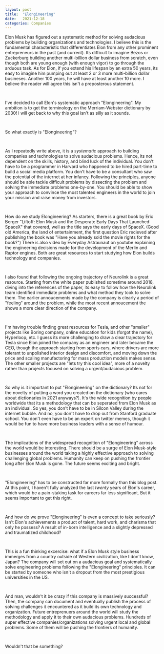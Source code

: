 ```yaml
---
layout: post
title:  "Elongineering"
date:   2021-12-18
categories: Companies
---
```


Elon Musk has figured out a systematic method for solving audacious problems by building organizations and technologies. I believe this is the fundamental characteristic that differentiates Elon from any other prominent entrepreneurs in the past (and current). Its difficult to imagine Bezos or Zuckerburg building another multi-billion dollar business from scratch, even though both are young enough (with enough vigor) to go through the arduous task. As for Elon, if you extend his lifespan by an extra 50 years, its easy to imagine him pumping out at least 2 or 3 more multi-billion dollar busineses. Another 100 years, he will have at least another 10 more. I believe the reader will agree this isn't a preposterous statement. 

&nbsp;&nbsp;

I've decided to call Elon's systematic approach "Elongineering". My ambition is to get the terminology on the Merriam-Webster dictionary by 2030! I will get back to why this goal isn't as silly as it sounds. 

&nbsp;&nbsp;

So what exactly is "Elongineering"? 

&nbsp;&nbsp;

As I repeatedly write above, it is a *systematic* approach to building companies and technologies to solve audacious problems. Hence, its not dependent on the skills, history, and blind luck of the individual. You don't have to be a programmer in Harvard who happened to be hired part-time to build a social media platform. You don't have to be a consultant who saw the potential of the internet at her infancy. Following the principles, anyone should be able tackle difficult problems by dissecting the problem and solving the immediate problems one-by-one. You should be able to show your approach to convince the most talented engineers in the world to join your mission and raise money from investors. 

&nbsp;&nbsp;

How do we study Elongineering? As starters, there is a great book by Eric Berger "Liftoff: Elon Musk and the Desperate Early Days That Launched SpaceX" that covered, well as the title says the early days of SpaceX. (Good old America, the land of entertainment, the first question Eric recieved after publishing the book was "Have you already sold the movie rights for the book?") There is also video by Everyday Astraunaut on youtube explaining the engineering decisions made for the development of the Merlin and Raptor engines. Both are great resources to start studying how Elon builds technology and companies.  

&nbsp;&nbsp;

I also found that following the ongoing trajectory of Neurolink is a great resource. Starting from the white paper published sometime around 2018, diving into the references of the paper, its easy to follow how the Neurolink team identified immediate problems and what method they took to solve them. The earlier annoucements made by the company is clearly a period of "feeling" around the problem, while the most recent annoucement the shows a more clear direction of the company. 

&nbsp;&nbsp;

I'm having trouble finding great resources for Tesla, and other "smaller" projects like Boring company, online education for kids (forgot the name), Hyperloop, etc. I guess its more challenging to draw a clear trajectory for Tesla since Elon joined the company as an engineer and later became the CEO, though the approach starting from sports cars, where drivers are more tolerant to unpolished interior design and discomfort, and moving down the price and scaling manufactoring for mass production models makes sense. The other smaller projects are "lets try this cool idea", more of a novelty rather than projects focused on solving a urgent/audacious problem. 

&nbsp;&nbsp;

So why is it important to put "Elongineering" on the dictionary? Its not for the novelty of putting a word you created on the dictionary (who cares about dictionaries in 2021 anyways?). It's the wide recognition by people worldwide that its a methodology that can be seperated from Elon Musk as an individual. So yes, you don't have to be in Silcon Valley during the internet bubble. And no, you don't have to drop out from Stanford graduate school. You don't even have to be an expert on twitter memes, though it would be fun to have more business leaders with a sense of humour. 

&nbsp;&nbsp;

The implications of the widespread recognition of "Elongineering" across the world would be interesting. There should be a surge of Elon Musk-style businesses around the world taking a highly effective approach to solving challenging global problems. Humanity can keep on pushing the frontier long after Elon Musk is gone. The future seems exciting and bright. 

&nbsp;&nbsp;

"Elongineering" has to be constructed far more formally than this blog post. At this point, I haven't fully analyzed the last *twenty* years of Elon's career, which would be a pain-staking task for careers far less significant. But it seems important to get this right. 

&nbsp;&nbsp;

And how do we prove "Elongineering" is even a concept to take seriously? Isn't Elon's achievements a product of talent, hard work, and charisma that only he possess? A result of in-born intelligence and a slightly depressed and traumatized childhood? 

&nbsp;&nbsp;

This is a fun thinking excercise: what if a Elon Musk style business immerges from a country outside of Western civilization, like I don't know, Japan? The company will set out on a audacious goal and systematically solve engineering problems following the "Elongineering" principles. It can be started by someone who isn't a dropout from the most prestigious universities in the US. 

&nbsp;&nbsp;

And man, wouldn't it be crazy if this company is massively successful? Then, the company can document and eventually publish the process of solving challenges it encountered as it build its own technology and organization. Future entreprenuers around the world will study the methodology and apply it to their own audacious problems. Hundreds of super effective companies/organizations solving urgent local and global problems. Some of them will be pushing the frontiers of humanity. 

&nbsp;&nbsp;

Wouldn't that be something?